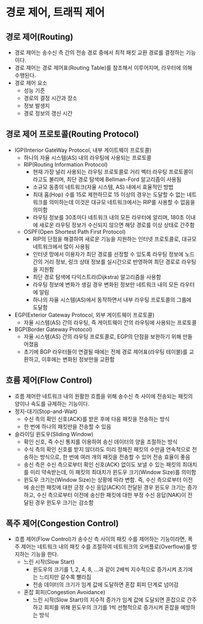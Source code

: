 # 경로 제어, 트래픽 제어
## 경로 제어(Routing)
* 경로 제어는 송수신 측 간의 전송 경로 중에서 최적 패킷 교환 경로를 결정하는 기능이다.
* 경로 제어는 경로 제어표(Routing Table)를 참조해서 이루어지며, 라우터에 의해 수행된다.
* 경로 제어 요소
    * 성능 기준
    * 경로의 결정 시간과 장소
    * 정보 발생지
    * 경로 정보의 갱신 시간

## 경로 제어 프로토콜(Routing Protocol)
* IGP(Interior GateWay Protocol, 내부 게이트웨이 프로토콜)
    * 하나의 자율 시스템(AS) 내의 라우팅에 사용되는 프로토콜
    * RIP(Routing Information Protocol)
        * 현재 가장 널리 사용되는 라우팅 프로토콜로 거리 벡터 라우팅 프로토콜이라고도 불리며, 최단 경로 탐색에 Bellman-Ford 알고리즘이 사용됨
        * 소규모 동종의 네트워크(자율 시스템, AS) 내에서 효율적인 방법
        * 최대 홉(Hop) 수를 15로 제한하므로 15 이상의 경우는 도달할 수 없는 네트워크를 의미하는데 이것은 대규모 네트워크에서는 RIP를 사용할 수 없음을 의미함
        * 라우팅 정보를 30초마다 네트워크 내의 모든 라우터에 알리며, 180초 이내에 새로운 라우팅 정보가 수신되지 않으면 해당 경로를 이상 상태로 간주함
    * OSPF(Open Shortest Path First Protocol)
        * RIP의 단점을 해결하여 새로운 기능을 지원하는 인터넷 프로토콜로, 대규모 네트워크에서 많이 사용됨
        * 인터넷 망에서 이용자가 최단 경로를 선정할 수 있도록 라우팅 정보에 노드 간의 거리 정보, 링크 상태 정보를 실시간으로 반영하여 최단 경로로 라우팅을 지원함
        * 최단 경로 탐색에 다익스트라(Dijkstra) 알고리즘을 사용함
        * 라우팅 정보에 변화가 생길 경우 변화된 정보만 네트워크 내의 모든 라우터에 알림
        * 하나의 자율 시스템(AS)에서 동작하면서 내부 라우팅 프로토콜의 그룹에 도달함
* EGP(Exterior Gateway Protocol, 외부 게이트웨이 프로토콜)
    * 자율 시스템(AS) 간의 라우팅, 즉 게이트웨이 간의 라우팅에 사용되는 프로토콜
* BGP(Border Gateway Protocol)
    * 자율 시스템(AS) 간의 라우팅 프로토콜로, EGP의 단점을 보완하기 위해 만들어졌음
    * 초기에 BGP 라우터들이 연결될 때에는 전체 경로 제어표(라우팅 테이블)를 교환하고, 이후에는 변화된 정보만을 교환함

## 흐름 제어(Flow Control)
* 흐름 제어란 네트워크 내의 원활한 흐름을 위해 송수신 측 사이에 전송되는 패킷의 양이나 속도를 규제하는 기능이다.
* 정지-대기(Stop-and-Wait)
    * 수신 측의 확인 신호(ACK)를 받은 후에 다음 패킷을 전송하는 방식
    * 한 번에 하나의 패킷만을 전송할 수 있음
* 슬라이딩 윈도우(Sliding Window)
    * 확인 신호, 즉 수신 통지를 이용하여 송신 데이터의 양을 조절하는 방식
    * 수식 측의 확인 신호를 받지 않더라도 미리 정해진 패킷의 수만큼 연속적으로 전송하는 방식으로, 한 번에 여러 개의 패킷을 전송할 수 있어 전송 효율이 좋음
    * 송신 측은 수신 측으로부터 확인 신호(ACK) 없이도 보낼 수 있는 패킷의 최대치를 미리 약속받는데, 이 패킷의 최대치가 윈도우 크기(Window Size)를 의미함
    * 윈도우 크기는(Window Size)는 상황에 따라 변함. 즉, 수신 측으로부터 이전에 송신한 패킷에 대한 긍정 수신 응답(ACK)이 전달된 경우 윈도우 크기는 증가하고, 수신 측으로부터 이전에 송신한 패킷에 대한 부정 수신 응답(NAK)이 전달된 경우 윈도우 크기는 감소함

## 폭주 제어(Congestion Control)
* 흐름 제어(Flow Control)가 송수신 측 사이의 패킷 수를 제어하는 기능이라면, 폭주 제어는 네트워크 내의 패킷 수를 조절하여 네트워크의 오버플로(Overflow)를 방지하는 기능을 한다.
    * 느린 시작(Slow Start)
        * 윈도우의 크기를 1, 2, 4, 8, ...과 같이 2배씩 지수적으로 증가시켜 초기에는 느리지만 갈수록 빨라짐
        * 전송 데이터의 크기가 임계 값에 도달하면 혼잡 회피 단계로 넘어감
    * 혼잡 회피(Congestion Avoidance)
        * 느린 시작(Slow Start)의 지수적 증가가 임계 값에 도달되면 혼잡으로 간주하고 회피를 위해 윈도우의 크기를 1씩 선형적으로 증가시켜 혼잡을 예방하는 방식
